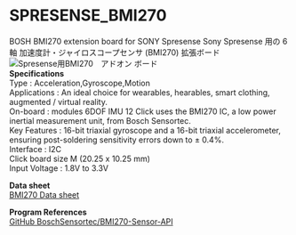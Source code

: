 # SPRESENSE_BMI270
BOSH BMI270 extension board for SONY Spresense
Sony Spresense 用の 6軸 加速度計・ジャイロスコープセンサ (BMI270) 拡張ボード  
![Spresense用BMI270　アドオン ボード](https://baseec-img-mng.akamaized.net/images/item/origin/6394c74f2f61ecc1b7409af133fbea12.png?imformat=generic "Spresense用BMI270　アドオン ボード")  
**Specifications**  
Type : Acceleration,Gyroscope,Motion  
Applications : An ideal choice for wearables, hearables, smart clothing, augmented / virtual reality.  
On-board : modules 6DOF IMU 12 Click uses the BMI270 IC, a low power inertial measurement unit, from Bosch Sensortec.  
Key Features : 16-bit triaxial gyroscope and a 16-bit triaxial accelerometer, ensuring post-soldering sensitivity errors down to ± 0.4%.  
Interface : I2C  
Click board size M (20.25 x 10.25 mm)  
Input Voltage : 1.8V to 3.3V 
  
**Data sheet**  
[BMI270 Data sheet](https://www.bosch-sensortec.com/media/boschsensortec/downloads/datasheets/bst-bmi270-ds000.pdf)  
  
**Program References**  
[GitHub BoschSensortec/BMI270-Sensor-API](https://github.com/BoschSensortec/BMI270-Sensor-API)  
